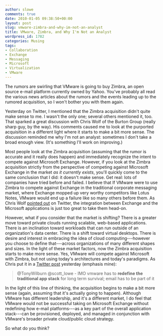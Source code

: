 ```yaml
---
author: slowe
comments: true
date: 2010-01-05 09:38:50+00:00
layout: post
slug: vmware-zimbra-and-why-im-not-an-analyst
title: VMware, Zimbra, and Why I'm Not an Analyst
wordpress_id: 1782
categories: Musing
tags:
- Collaboration
- Exchange
- Messaging
- Microsoft
- Virtualization
- VMware
---
```


The rumors are swirling that VMware is going to buy Zimbra, an open source e-mail platform currently owned by Yahoo. You've probably all read the various news articles about the rumors and the events leading up to the rumored acquisition, so I won't bother you with them again.

Yesterday on Twitter, I mentioned that the Zimbra acquisition didn't quite make sense to me. I wasn't the only one; several others mentioned it, too. That sparked a great discussion with Chris Wolf of the Burton Group (really sharp guy, by the way). His comments caused me to look at the purported acquisition in a different light where it starts to make a bit more sense. The discussion reminded me why I'm not an analyst: sometimes I don't take a broad enough view. (It's something I'll work on improving.)

Most people look at the Zimbra acquisition (assuming that the rumor is accurate and it really does happen) and immediately recognize the intent to compete against Microsoft Exchange. However, if you look at the Zimbra acquisition strictly from the perspective of competing against Microsoft Exchange in the market _as it currently exists_, you'll quickly come to the same conclusion that I did: it doesn't make sense. Get real: lots of companies have tried before and failed. I believe that If VMware were to use Zimbra to compete against Exchange in the traditional corporate messaging market, where Exchange mopped up very worthy competitors like Lotus Notes, VMware would end up a failure like so many others before them. As Chris Wolf [pointed out](http://twitter.com/cswolf/status/7378279370) on Twitter, the integration between Exchange and the Microsoft applications is just too great to take them head-on.

However, what if you consider that the market is shifting? There is a greater move toward private clouds running scalable, web-based applications. There is an inclination toward workloads that can run outside of an organization's data center. There is a shift toward virtual desktops. There is desire and interest in embracing the idea of cloud computing---however you choose to define that---across organizations of many different shapes and sizes. In the light of these market factors, now the Zimbra acquisition starts to make more sense. Yes, VMware will compete against Microsoft with Zimbra, but not using today's architectures and today's paradigms. As Chris put it in a [Twitter post](http://twitter.com/cswolf/status/7379207232) yesterday (emphasis mine):

>@TonyWilburn @scott_lowe - IMO vmware has to **redefine the traditional app stack** for long term survival; email has to be part of it

In the light of this line of thinking, the acquisition begins to make a bit more sense (again, assuming that it's actually going to happen). Although VMware has different leadership, and it's a different market, I do feel that VMware would not be successful taking on Microsoft Exchange without redefining how e-mail platforms---as a key part of the overall application stack---can be provisioned, deployed, and managed in conjunction with VMware's broader private cloud/public cloud strategy.

So what do you think?
